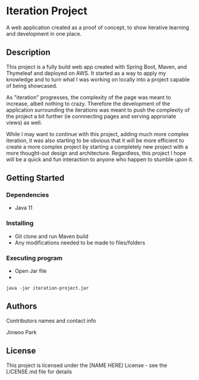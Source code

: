 # Iteration Project

A web application created as a proof of concept, to show iterative learning and development in one place.

## Description

This project is a fully build web app created with Spring Boot, Maven, and Thymeleaf and deployed on AWS. It started as a way to apply my knowledge and to 
turn what I was working on locally into a project capable of being showcased.

As "iteration" progresses, the complexity of the page was meant to increase, albeit nothing to crazy. Therefore the development of the application surrounding
the iterations was meant to push the complexity of the project a bit further (ie connnecting pages and serving approriate views) as well.

While I may want to continue with this project, adding much more complex iteration, it was also starting to be obvious that it will be more efficient to create a more
complex project by starting a completely new project with a more thought-out design and architecture. Regardless, this project I hope will be a quick and fun interaction to anyone who happen to stumble upon it.

## Getting Started

### Dependencies

* Java 11

### Installing

* Git clone and run Maven build
* Any modifications needed to be made to files/folders

### Executing program

* Open Jar file
* 
```
java -jar iteration-project.jar
```


## Authors

Contributors names and contact info

Jinwoo Park


## License

This project is licensed under the [NAME HERE] License - see the LICENSE.md file for details
